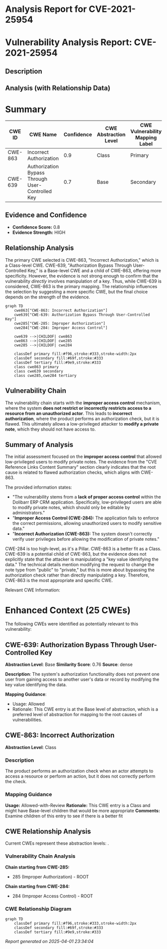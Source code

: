 # Analysis Report for CVE-2021-25954

# Vulnerability Analysis Report: CVE-2021-25954

## Description



## Analysis (with Relationship Data)

# Summary
| CWE ID | CWE Name | Confidence | CWE Abstraction Level | CWE Vulnerability Mapping Label | CWE-Vulnerability Mapping Notes |
|---|---|---|---|---|---|
| CWE-863 | Incorrect Authorization | 0.9 | Class | Primary | Allowed-with-Review |
| CWE-639 | Authorization Bypass Through User-Controlled Key | 0.7 | Base | Secondary | Allowed |

## Evidence and Confidence

*   **Confidence Score:** 0.8
*   **Evidence Strength:** HIGH

## Relationship Analysis
The primary CWE selected is CWE-863, "Incorrect Authorization," which is a Class-level CWE. CWE-639, "Authorization Bypass Through User-Controlled Key," is a Base-level CWE and a child of CWE-863, offering more specificity. However, the evidence is not strong enough to confirm that the vulnerability *directly* involves manipulation of a key. Thus, while CWE-639 is considered, CWE-863 is the primary mapping. The relationship influences the selection by suggesting a more specific CWE, but the final choice depends on the strength of the evidence.

```mermaid
graph TD
    cwe863["CWE-863: Incorrect Authorization"]
    cwe639["CWE-639: Authorization Bypass Through User-Controlled Key"]
    cwe285["CWE-285: Improper Authorization"]
    cwe284["CWE-284: Improper Access Control"]

    cwe639 -->|CHILDOF| cwe863
    cwe863 -->|CHILDOF| cwe285
    cwe285 -->|CHILDOF| cwe284

    classDef primary fill:#f96,stroke:#333,stroke-width:2px
    classDef secondary fill:#69f,stroke:#333
    classDef tertiary fill:#9e9,stroke:#333
    class cwe863 primary
    class cwe639 secondary
    class cwe285,cwe284 tertiary
```

## Vulnerability Chain
The vulnerability chain starts with the **improper access control** mechanism, where the system **does not restrict or incorrectly restricts access to a resource from an unauthorized actor**. This leads to **incorrect authorization**, where the product performs an authorization check, but it is flawed. This ultimately allows a low-privileged attacker to **modify a private note**, which they should not have access to.

## Summary of Analysis
The initial assessment focused on the **improper access control** that allowed low-privileged users to modify private notes. The evidence from the "CVE Reference Links Content Summary" section clearly indicates that the root cause is related to flawed authorization checks, which aligns with CWE-863.

The provided information states:

*   "The vulnerability stems from a **lack of proper access control** within the Dolibarr ERP CRM application. Specifically, low-privileged users are able to modify private notes, which should only be editable by administrators."
*   "**Improper Access Control (CWE-284):** The application fails to enforce the correct permissions, allowing unauthorized users to modify sensitive data."
*   "**Incorrect Authorization (CWE-863):** The system doesn't correctly verify user privileges before allowing the modification of private notes."

CWE-284 is too high-level, as it's a Pillar. CWE-863 is a better fit as a Class. CWE-639 is a potential child of CWE-863, but the evidence does not explicitly state that the attacker is manipulating a "key value identifying the data." The technical details mention modifying the request to change the note type from "public" to "private," but this is more about bypassing the authorization check rather than directly manipulating a key. Therefore, CWE-863 is the most appropriate and specific CWE.

Relevant CWE Information:

# Enhanced Context (25 CWEs)
The following CWEs were identified as potentially relevant to this vulnerability:

## CWE-639: Authorization Bypass Through User-Controlled Key
**Abstraction Level**: Base
**Similarity Score**: 0.76
**Source**: dense

**Description**:
The system's authorization functionality does not prevent one user from gaining access to another user's data or record by modifying the key value identifying the data.

**Mapping Guidance**:
- Usage: Allowed
- Rationale: This CWE entry is at the Base level of abstraction, which is a preferred level of abstraction for mapping to the root causes of vulnerabilities.

## CWE-863: Incorrect Authorization
**Abstraction Level**: Class

### Description
The product performs an authorization check when an actor attempts to access a resource or perform an action, but it does not correctly perform the check.

### Mapping Guidance
**Usage:** Allowed-with-Review
**Rationale:** This CWE entry is a Class and might have Base-level children that would be more appropriate
**Comments:** Examine children of this entry to see if there is a better fit


## CWE Relationship Analysis

Current CWEs represent these abstraction levels: .


### Vulnerability Chain Analysis

**Chain starting from CWE-285:**
- 285 (Improper Authorization) - ROOT


**Chain starting from CWE-284:**
- 284 (Improper Access Control) - ROOT



### CWE Relationship Diagram

```mermaid
graph TD
    classDef primary fill:#f96,stroke:#333,stroke-width:2px
    classDef secondary fill:#69f,stroke:#333
    classDef tertiary fill:#9e9,stroke:#333
```



*Report generated on 2025-04-01 23:34:04*
